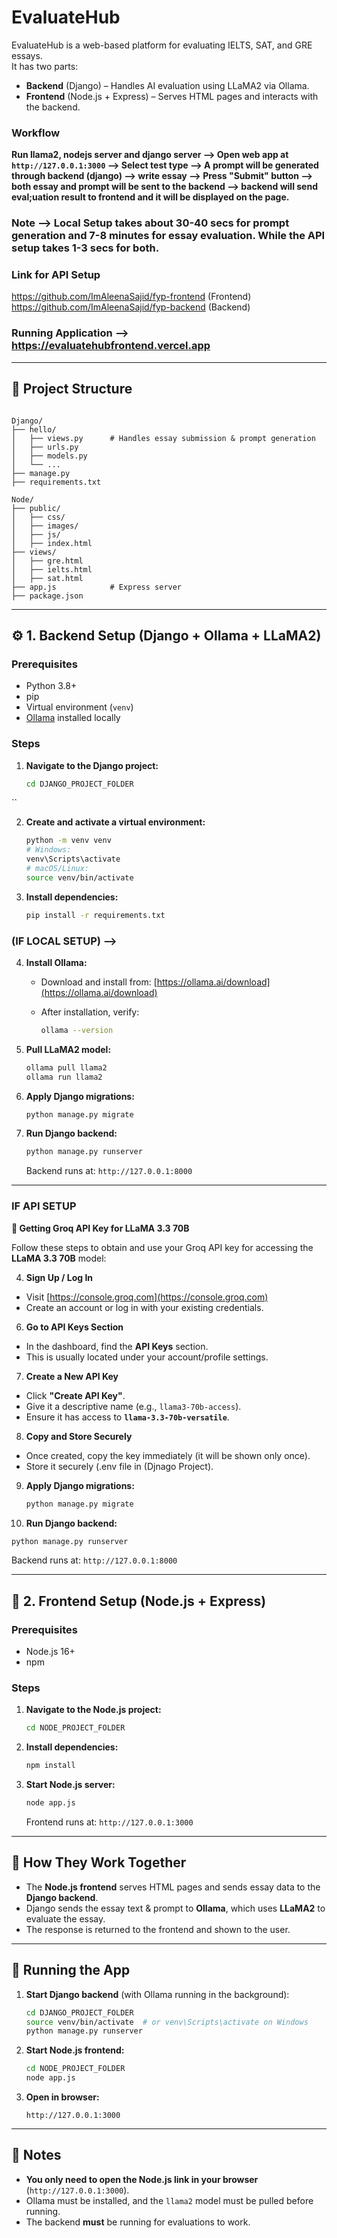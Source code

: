 # EvaluateHub 
EvaluateHub is a web-based platform for evaluating IELTS, SAT, and GRE essays.  
It has two parts:
- **Backend** (Django) – Handles AI evaluation using LLaMA2 via Ollama.
- **Frontend** (Node.js + Express) – Serves HTML pages and interacts with the backend.

### Workflow
**Run llama2, nodejs server and django server --> Open web app at `http://127.0.0.1:3000` --> Select test type --> A prompt will be generated through backend (django)
--> write essay --> Press "Submit" button --> both essay and prompt will be sent to the backend --> backend will send eval;uation result to frontend and it will be displayed on the page.**

### Note --> Local Setup takes about 30-40 secs for prompt generation and 7-8 minutes for essay evaluation. While the API setup takes 1-3 secs for both.

### Link for API Setup
https://github.com/ImAleenaSajid/fyp-frontend  (Frontend)
https://github.com/ImAleenaSajid/fyp-backend   (Backend)

### Running Application --> https://evaluatehubfrontend.vercel.app
---

## 📂 Project Structure

```

Django/
├── hello/
│   ├── views.py      # Handles essay submission & prompt generation
│   ├── urls.py
│   ├── models.py
│   └── ...
├── manage.py
├── requirements.txt

Node/
├── public/
│   ├── css/
│   ├── images/
│   ├── js/
│   ├── index.html
├── views/
│   ├── gre.html
│   ├── ielts.html
│   ├── sat.html
├── app.js            # Express server
├── package.json

````

---

## ⚙️ 1. Backend Setup (Django + Ollama + LLaMA2)

### Prerequisites
- Python 3.8+
- pip
- Virtual environment (`venv`)
- [Ollama](https://ollama.ai/) installed locally

### Steps
1. **Navigate to the Django project:**
   ```bash
   cd DJANGO_PROJECT_FOLDER
``

2. **Create and activate a virtual environment:**

   ```bash
   python -m venv venv
   # Windows:
   venv\Scripts\activate
   # macOS/Linux:
   source venv/bin/activate
   ```

3. **Install dependencies:**

   ```bash
   pip install -r requirements.txt
   ```
### (IF LOCAL SETUP) -->

4. **Install Ollama:**

   * Download and install from: [https://ollama.ai/download](https://ollama.ai/download)
   * After installation, verify:

     ```bash
     ollama --version
     ```

5. **Pull LLaMA2 model:**

   ```bash
   ollama pull llama2
   ollama run llama2
   ```

6. **Apply Django migrations:**

   ```bash
   python manage.py migrate
   ```

7. **Run Django backend:**

   ```bash
   python manage.py runserver
   ```

   Backend runs at:
   `http://127.0.0.1:8000`

---
### IF API SETUP
**🔑 Getting Groq API Key for LLaMA 3.3 70B**

Follow these steps to obtain and use your Groq API key for accessing the **LLaMA 3.3 70B** model:

4. **Sign Up / Log In**
- Visit [https://console.groq.com](https://console.groq.com)  
- Create an account or log in with your existing credentials.

6. **Go to API Keys Section**
- In the dashboard, find the **API Keys** section.
- This is usually located under your account/profile settings.

7. **Create a New API Key**
- Click **"Create API Key"**.
- Give it a descriptive name (e.g., `llama3-70b-access`).
- Ensure it has access to **`llama-3.3-70b-versatile`**.

8. **Copy and Store Securely**
- Once created, copy the key immediately (it will be shown only once).
- Store it securely (.env file in (Djnago Project).

9. **Apply Django migrations:**

   ```bash
   python manage.py migrate
   ```

10. **Run Django backend:**

   ```bash
   python manage.py runserver
   ```

   Backend runs at:
   `http://127.0.0.1:8000`

---

## 🎨 2. Frontend Setup (Node.js + Express)

### Prerequisites

* Node.js 16+
* npm

### Steps

1. **Navigate to the Node.js project:**

   ```bash
   cd NODE_PROJECT_FOLDER
   ```

2. **Install dependencies:**

   ```bash
   npm install
   ```

3. **Start Node.js server:**

   ```bash
   node app.js
   ```

   Frontend runs at:
   `http://127.0.0.1:3000`

---

## 🔗 How They Work Together

* The **Node.js frontend** serves HTML pages and sends essay data to the **Django backend**.
* Django sends the essay text & prompt to **Ollama**, which uses **LLaMA2** to evaluate the essay.
* The response is returned to the frontend and shown to the user.

---

## 🚀 Running the App

1. **Start Django backend** (with Ollama running in the background):

   ```bash
   cd DJANGO_PROJECT_FOLDER
   source venv/bin/activate  # or venv\Scripts\activate on Windows
   python manage.py runserver
   ```

2. **Start Node.js frontend:**

   ```bash
   cd NODE_PROJECT_FOLDER
   node app.js
   ```

3. **Open in browser:**

   ```
   http://127.0.0.1:3000
   ```

---

## 📌 Notes

* **You only need to open the Node.js link in your browser** (`http://127.0.0.1:3000`).
* Ollama must be installed, and the `llama2` model must be pulled before running.
* The backend **must** be running for evaluations to work.

